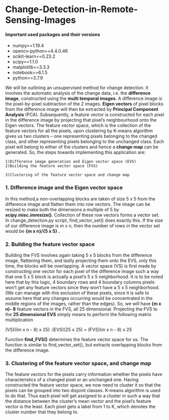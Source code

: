 # Change-Detection-in-Remote-Sensing-Images

#### Important used packages and their versions
   - numpy==1.19.4
   - opencv-python==4.4.0.46
   - scikit-learn==0.23.2
   - scipy==1.1.0
   - matplotlib==3.3.3
   - notebook==6.1.5
   - python==3.7.9
   
   
We will be outlining an unsupervised method for change detection. It involves the automatic analysis of the change data, i.e. the **difference image**, constructed using the **multi temporal images**. A difference image is the pixel-by-pixel subtraction of the 2 images. **Eigen vectors** of pixel blocks from the difference image will then be extracted by **Principal Component Analysis** (PCA). Subsequently, a feature vector is constructed for each pixel in the difference image by projecting that pixel’s neighbourhood onto the Eigen vectors. The feature vector space, which is the collection of the feature vectors for all the pixels, upon clustering by K-means algorithm gives us two clusters – one representing pixels belonging to the changed class, and other representing pixels belonging to the unchanged class. Each pixel will belong to either of the clusters and hence a **change map** can be generated. So, the steps towards implementing this application are:

    1)Difference image generation and Eigen vector space (EVS)
    2)Building the feature vector space (FVS)
    
    3)Clustering of the feature vector space and change map
   
### 1. Difference image and the Eigen vector space

In this method,a non-overlapping blocks are taken  of size 5 x 5 from the difference image and flatten them into row vectors. The image can be resized to make both the dimensions a multiple of 5 by **scipy.misc.imresize()**. Collection of these row vectors forms a vector set. In change_detection.py script, find_vector_set() does exactly this. If the size of our difference image is m x n, then the number of rows in the vector set would be  **{m x n}/{5 x 5} .**

### 2. Building the feature vector space

Building the FVS involves again taking 5 x 5 blocks from the difference image, flattening them, and lastly projecting them onto the EVS, only this time, the blocks will be overlapping. A vector space (VS) is first made by constructing one vector for each pixel of the difference image such a way that one 5 x 5 block is actually a pixel’s 5 x 5 neighborhood. It is to be noted here that by this logic, 4 boundary rows and 4 boundary columns pixels won’t get any feature vectors since they won’t have a 5 x 5 neighborhood. (We can manage with this exclusion of these pixels, since it is safe to assume here that any changes occurring would be concentrated in the middle regions of the images, rather than the edges). So, we will have **(m x n)- 8** feature vectors in the FVS, all 25 dimensional. Projecting the FVS to the **25 dimensional EVS** simply means to perform the following matrix multiplication

(VS)((m x n - 8) x 25) .(EVS)(25 x 25) = (FVS)(m x n - 8) x 25

Function **find_FVS()** determines the feature vector space for us. The function is similar to find_vector_set(), but extracts overlapping blocks from the difference image.

### 3. Clustering of the feature vector space, and change map

The feature vectors for the pixels carry information whether the pixels have characteristics of a changed pixel or an unchanged one. Having constructed the feature vector space, we now need to cluster it so that the pixels can be grouped into two disjoint classes. K-means algorithm is used to do that. Thus each pixel will get assigned to a cluster in such a way that the distance between the cluster’s mean vector and the pixel’s feature vector is the least. Each pixel gets a label from 1 to K, which denotes the cluster number that they belong to.



